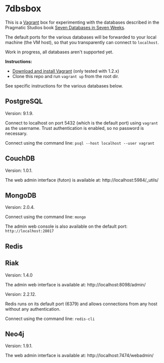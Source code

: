 # 7dbsbox

This is a [Vagrant](http://www.vagrantup.com) box for experimenting with the
databases described in the Pragmatic Studios book
[Seven Databases in Seven Weeks](http://pragprog.com/book/rwdata/seven-databases-in-seven-weeks).

The default ports for the various databases will be forwarded to your local
machine (the VM host), so that you transparently can connect to `localhost`.

Work in progress, all databases aren't supported yet.

**Instructions:**

* [Download and install Vagrant](http://downloads.vagrantup.com) (only tested with 1.2.x)
* Clone this repo and run `vagrant up` from the root dir.

See specific instructions for the various databases below.

## PostgreSQL

Version: 9.1.9.

Connect to localhost on port 5432 (which is the default port) using `vagrant` as
the username. Trust authentication is enabled, so no password is necessary.

Connect using the command line: `psql --host localhost --user vagrant`

## CouchDB

Version: 1.0.1.

The web admin interface (futon) is available at: http://localhost:5984/_utils/

## MongoDB

Version: 2.0.4.

Connect using the command line: `mongo`

The admin web console is also available on the default port:
`http://localhost:28017`

## Redis

## Riak

Version: 1.4.0

The admin web interface is available at: http://localhost:8098/admin/

Version: 2.2.12.

Redis runs on its default port (6379) and allows connections from any host
without any authentication.

Connect using the command line: `redis-cli`

## Neo4j

Version: 1.9.1.

The web admin interface is available at: http://localhost:7474/webadmin/
